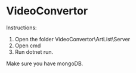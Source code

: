# VideoConvertor

Instructions:
1. Open the folder VideoConvertor\ArtList\Server
2. Open cmd
3. Run dotnet run.


Make sure you have mongoDB.